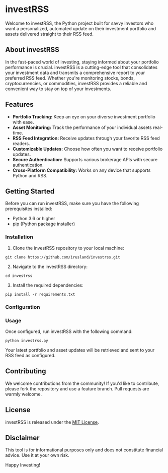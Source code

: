 # investRSS

Welcome to investRSS, the Python project built for savvy investors who want a
personalized, automated update on their investment portfolio and assets delivered
straight to their RSS feed.

## About investRSS

In the fast-paced world of investing, staying informed about your portfolio performance
is crucial. investRSS is a cutting-edge tool that consolidates your investment data and
transmits a comprehensive report to your preferred RSS feed. Whether you're monitoring
stocks, bonds, cryptocurrencies, or commodities, investRSS provides a reliable and
convenient way to stay on top of your investments.

## Features

- **Portfolio Tracking:** Keep an eye on your diverse investment portfolio with ease.
- **Asset Monitoring:** Track the performance of your individual assets real-time.
- **RSS Feed Integration:** Receive updates through your favorite RSS feed readers.
- **Customizable Updates:** Choose how often you want to receive portfolio updates.
- **Secure Authentication:** Supports various brokerage APIs with secure authentication.
- **Cross-Platform Compatibility:** Works on any device that supports Python and RSS.

## Getting Started

Before you can run investRSS, make sure you have the following prerequisites installed:

- Python 3.6 or higher
- pip (Python package installer)

### Installation

1. Clone the investRSS repository to your local machine:

```shell
git clone https://github.com/irusland/investrss.git
```

2. Navigate to the investRSS directory:

```shell
cd investrss
```

3. Install the required dependencies:

```shell
pip install -r requirements.txt
```

### Configuration



### Usage

Once configured, run investRSS with the following command:

```shell
python investrss.py
```

Your latest portfolio and asset updates will be retrieved and sent to your RSS feed as
configured.

## Contributing

We welcome contributions from the community! If you'd like to contribute, please fork
the repository and use a feature branch. Pull requests are warmly welcome.

## License

investRSS is released under the [MIT License](LICENSE.md).

## Disclaimer

This tool is for informational purposes only and does not constitute financial advice.
Use it at your own risk.

Happy Investing!
